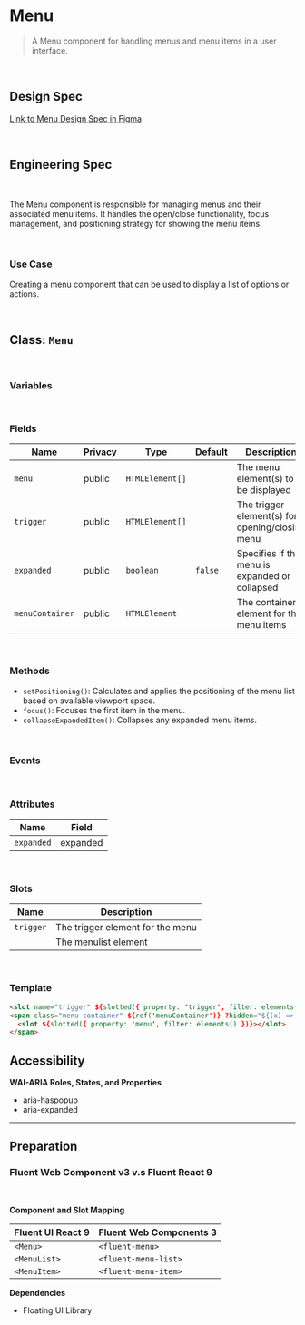 # Menu

> A Menu component for handling menus and menu items in a user interface.

<br />

## **Design Spec**

[Link to Menu Design Spec in Figma](https://www.figma.com/file/xyz12345/Menu?node-id=2%3A476)

<br />

## **Engineering Spec**

<br />

The Menu component is responsible for managing menus and their associated menu items. It handles the open/close functionality, focus management, and positioning strategy for showing the menu items.

<br />

### Use Case

Creating a menu component that can be used to display a list of options or actions.

<br />

## Class: `Menu`

<br />

### **Variables**

<br />

### **Fields**

| Name            | Privacy | Type            | Default | Description                                     |
| --------------- | ------- | --------------- | ------- | ----------------------------------------------- |
| `menu`          | public  | `HTMLElement[]` |         | The menu element(s) to be displayed             |
| `trigger`       | public  | `HTMLElement[]` |         | The trigger element(s) for opening/closing menu |
| `expanded`      | public  | `boolean`       | `false` | Specifies if the menu is expanded or collapsed  |
| `menuContainer` | public  | `HTMLElement`   |         | The container element for the menu items        |

<br />

### **Methods**

- `setPositioning()`: Calculates and applies the positioning of the menu list based on available viewport space.
- `focus()`: Focuses the first item in the menu.
- `collapseExpandedItem()`: Collapses any expanded menu items.

<br />

### **Events**

<br />

### **Attributes**

| Name       | Field    |
| ---------- | -------- |
| `expanded` | expanded |

<br />

### **Slots**

| Name      | Description                      |
| --------- | -------------------------------- |
| `trigger` | The trigger element for the menu |
|           | The menulist element             |

<br />

### **Template**

```html
<slot name="trigger" ${slotted({ property: 'trigger', filter: elements() })}></slot>
<span class="menu-container" ${ref('menuContainer')} ?hidden="${(x) => !x.expanded}">
  <slot ${slotted({ property: 'menu', filter: elements() })}></slot>
</span>
```

## **Accessibility**

**WAI-ARIA Roles, States, and Properties**
<br />

- aria-haspopup
- aria-expanded

<hr />

## **Preparation**

### **Fluent Web Component v3 v.s Fluent React 9**

<br />

**Component and Slot Mapping**

| Fluent UI React 9 | Fluent Web Components 3 |
| ----------------- | ----------------------- |
| `<Menu>`          | `<fluent-menu>`         |
| `<MenuList>`      | `<fluent-menu-list>`    |
| `<MenuItem>`      | `<fluent-menu-item>`    |

**Dependencies**

- Floating UI Library

<br />
